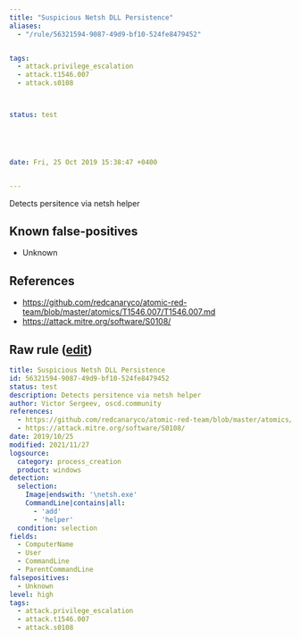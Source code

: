 ```yaml
---
title: "Suspicious Netsh DLL Persistence"
aliases:
  - "/rule/56321594-9087-49d9-bf10-524fe8479452"


tags:
  - attack.privilege_escalation
  - attack.t1546.007
  - attack.s0108



status: test





date: Fri, 25 Oct 2019 15:38:47 +0400


---
```


Detects persitence via netsh helper

<!--more-->


## Known false-positives

* Unknown



## References

* https://github.com/redcanaryco/atomic-red-team/blob/master/atomics/T1546.007/T1546.007.md
* https://attack.mitre.org/software/S0108/


## Raw rule ([edit](https://github.com/SigmaHQ/sigma/edit/master/rules/windows/process_creation/proc_creation_win_susp_netsh_dll_persistence.yml))
```yaml
title: Suspicious Netsh DLL Persistence
id: 56321594-9087-49d9-bf10-524fe8479452
status: test
description: Detects persitence via netsh helper
author: Victor Sergeev, oscd.community
references:
  - https://github.com/redcanaryco/atomic-red-team/blob/master/atomics/T1546.007/T1546.007.md
  - https://attack.mitre.org/software/S0108/
date: 2019/10/25
modified: 2021/11/27
logsource:
  category: process_creation
  product: windows
detection:
  selection:
    Image|endswith: '\netsh.exe'
    CommandLine|contains|all:
      - 'add'
      - 'helper'
  condition: selection
fields:
  - ComputerName
  - User
  - CommandLine
  - ParentCommandLine
falsepositives:
  - Unknown
level: high
tags:
  - attack.privilege_escalation
  - attack.t1546.007
  - attack.s0108

```
